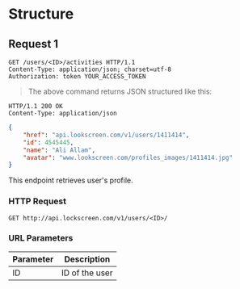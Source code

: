 # Structure

## Request 1


```http
GET /users/<ID>/activities HTTP/1.1
Content-Type: application/json; charset=utf-8
Authorization: token YOUR_ACCESS_TOKEN
```

> The above command returns JSON structured like this:

```http
HTTP/1.1 200 OK
Content-Type: application/json
```

```json
{
    "href": "api.lookscreen.com/v1/users/1411414",
    "id": 4545445,
    "name": "Ali Allam",
    "avatar": "www.lookscreen.com/profiles_images/1411414.jpg"
}
```


This endpoint retrieves user's profile.

### HTTP Request

`GET http://api.lockscreen.com/v1/users/<ID>/`

### URL Parameters

Parameter | Description
--------- | -----------
ID |ID of the user